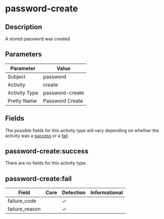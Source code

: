 password-create
===============

Description
-----------
A stored password was created

Parameters
----------
| Parameter     | Value           |
| ------------- | --------------- |
| Subject       | password        |
| Activity      | create          |
| Activity Type | password-create |
| Pretty Name   | Password Create |


Fields
------

The possible fields for this activity type will vary depending on whether the activity was a [success](#password-createsuccess) or a [fail](#password-createfail).


password-create:success
-----------------------

There are no fields for this activity type.


password-create:fail
--------------------

| Field          | Core | Detection | Informational |
| -------------- | ---- | --------- | ------------- |
| failure_code   |      | &#10003;  |               |
| failure_reason |      | &#10003;  |               |